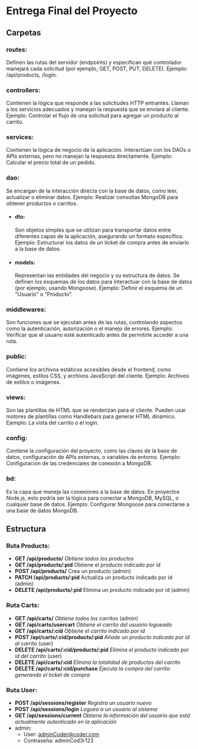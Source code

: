 # Entrega Final del Proyecto

## Carpetas
### routes: 
Definen las rutas del servidor (endpoints) y especifican qué controlador manejará cada solicitud (por ejemplo, GET, POST, PUT, DELETE).
Ejemplo: /api/products, /login.
### controllers:
Contienen la lógica que responde a las solicitudes HTTP entrantes. Llaman a los servicios adecuados y manejan la respuesta que se enviará al cliente.
Ejemplo: Controlar el flujo de una solicitud para agregar un producto al carrito.
### services:
Contienen la lógica de negocio de la aplicación. Interactúan con los DAOs o APIs externas, pero no manejan la respuesta directamente.
Ejemplo: Calcular el precio total de un pedido.
### dao:
Se encargan de la interacción directa con la base de datos, como leer, actualizar o eliminar datos.
Ejemplo: Realizar consultas MongoDB para obtener productos o carritos.
- #### dto:  
  Son objetos simples que se utilizan para transportar datos entre diferentes capas de la aplicación, asegurando un formato específico.
  Ejemplo: Estructurar los datos de un ticket de compra antes de enviarlo a la base de datos.
- #### models:
  Representan las entidades del negocio y su estructura de datos. Se definen los esquemas de los datos para interactuar con la base de datos (por ejemplo, usando Mongoose).
  Ejemplo: Definir el esquema de un "Usuario" o "Producto".
### middlewares:
Son funciones que se ejecutan antes de las rutas, controlando aspectos como la autenticación, autorización o el manejo de errores.
Ejemplo: Verificar que el usuario esté autenticado antes de permitirle acceder a una ruta.
### public: 
Contiene los archivos estáticos accesibles desde el frontend, como imágenes, estilos CSS, y archivos JavaScript del cliente.
Ejemplo: Archivos de estilos o imágenes.
### views:
Son las plantillas de HTML que se renderizan para el cliente. Pueden usar motores de plantillas como Handlebars para generar HTML dinámico.
Ejemplo: La vista del carrito o el login.
### config: 
Contiene la configuración del proyecto, como las claves de la base de datos, configuración de APIs externas, o variables de entorno.
Ejemplo: Configuración de las credenciales de conexión a MongoDB.
### bd:
Es la capa que maneja las conexiones a la base de datos. En proyectos Node.js, esto podría ser la lógica para conectar a MongoDB, MySQL, o cualquier base de datos.
Ejemplo: Configurar Mongoose para conectarse a una base de datos MongoDB.


## Estructura
### Ruta Products:
- **GET /api/products/** *Obtiene todos los productos* 
- **GET /api/products/:pid** Obtiene el producto indicado por id
- **POST /api/products/** Crea un producto (admin)
- **PATCH /api/products/:pid** Actualiza un producto indicado por id (admin)
- **DELETE /api/products/:pid** Elimina un producto indicado por id (admin)

### Ruta Carts:
- **GET /api/carts/** *Obtiene todos los carritos* (admin)
- **GET /api/carts/usercart** *Obtiene el carrito del usuario logueado*
- **GET /api/carts/:cid** *Obtiene el carrito indicado por id*
- **POST /api/carts/:cid/products/:pid** *Añade un producto indicado por id al carrito* (user)
- **DELETE /api/carts/:cid/products/:pid** *Elimina el producto indicado por id del carrito* (user)
- **DELETE /api/carts/:cid** *Elimina la totalidad de productos del carrito*
- **DELETE /api/carts/:cid/purchase** *Ejecuta la compra del carrito generando el ticket de compra*

### Ruta User:
- **POST /api/sessions/register** *Registra un usuario nuevo*
- **POST /api/sessions/login** *Loguea a un usuario al sistema*
- **GET /api/sessions/current** *Obtiene la información del usuario que está actualmente autenticado en la aplicación*
- admin:
  - User: adminCoder@coder.com
  - Contraseña: adminCod3r123